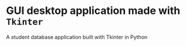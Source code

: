 # GUI desktop application made with `Tkinter`

A student database application built with Tkinter in Python 

